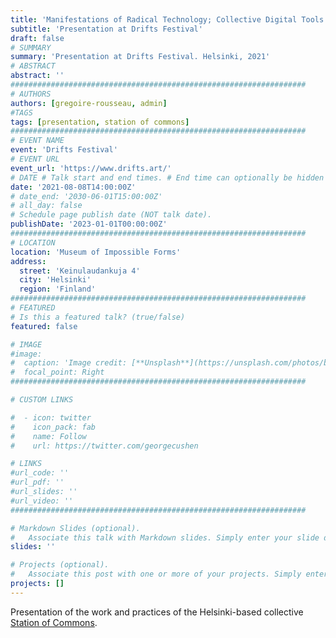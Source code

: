 ```yaml
---
title: 'Manifestations of Radical Technology; Collective Digital Tools'
subtitle: 'Presentation at Drifts Festival'
draft: false
# SUMMARY
summary: 'Presentation at Drifts Festival. Helsinki, 2021'
# ABSTRACT 
abstract: ''
##################################################################
# AUTHORS 
authors: [gregoire-rousseau, admin]
#TAGS
tags: [presentation, station of commons]
##################################################################
# EVENT NAME 
event: 'Drifts Festival'
# EVENT URL 
event_url: 'https://www.drifts.art/'
# DATE # Talk start and end times. # End time can optionally be hidden by prefixing the line with `#`.
date: '2021-08-08T14:00:00Z'
# date_end: '2030-06-01T15:00:00Z'
# all_day: false
# Schedule page publish date (NOT talk date).
publishDate: '2023-01-01T00:00:00Z'
##################################################################
# LOCATION 
location: 'Museum of Impossible Forms'
address:
  street: 'Keinulaudankuja 4'
  city: 'Helsinki'
  region: 'Finland'
##################################################################
# FEATURED
# Is this a featured talk? (true/false)
featured: false

# IMAGE 
#image:
#  caption: 'Image credit: [**Unsplash**](https://unsplash.com/photos/bzdhc5b3Bxs)'
#  focal_point: Right
##################################################################

# CUSTOM LINKS 

#  - icon: twitter
#    icon_pack: fab
#    name: Follow
#    url: https://twitter.com/georgecushen

# LINKS 
#url_code: ''
#url_pdf: ''
#url_slides: ''
#url_video: ''
##################################################################

# Markdown Slides (optional).
#   Associate this talk with Markdown slides. Simply enter your slide deck's filename without extension. Otherwise, set `slides = ""`.
slides: ''

# Projects (optional).
#   Associate this post with one or more of your projects. Simply enter your project's folder or file name without extension. Otherwise, set `projects = []`.
projects: []
---
```


Presentation of the work and practices of the Helsinki-based collective [Station of Commons](https://site.stationofcommons.org/).